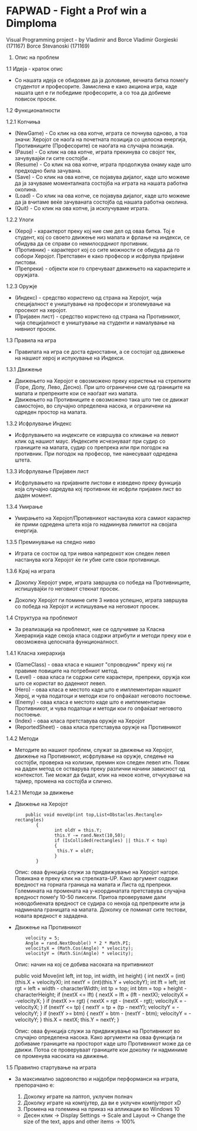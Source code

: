 # FAPWAD - Fight a Prof win a Dimploma 
Visual Programming project - by Vladimir and Borce
Vladimir Gorgieski  (171167)
Borce Stevanoski    (171169)

1. Опис на проблем

1.1 Идеја - краток опис

- Со нашата идеја се обидовме да ја доловиме, вечната битка помеѓу студентот и професорите.
  Замислена е како акциона игра, каде нашата цел е ги победиме професорите, а со тоа да добиеме
  повисок просек.
 

1.2 Функционалности

1.2.1 Копчиња

- (NewGame) - Со клик на ова копче, играта се почнува одново, а тоа значи: Херојот се наоѓа на
  почетната позиција со целосна енергија, Противниците (Професорите) се наоѓата на случајна 
  позиција. 
- (Pause) - Со клик на ова копче, играта прекинува со својот тек, зачувувајќи ги сите состојби .
- (Resume) - Со клик на ова копче, играта продолжува онаму каде што предходно била зачувана.
- (Save) - Со клик на ова копче, се појавува дијалог, каде што можеме да ја зачуваме моменталната
  состојба на играта на нашата работна околина.
- (Load) - Со клик на ова копче, се појавува дијалог, каде што можеме да ја вчитаме веќе зачуваната
  состојба од нашата работна околина.
- (Quit) - Со клик на ова копче, ја исклучуваме играта.

1.2.2 Улоги

- (Херој) - карактерот преку кој ние сме дел од оваа битка. Тој е студент, кој со своето
  движење низ мапата и фрлање на индекси, се обидува да се справи со немилосрдниот противник.
- (Противник) - карактерот кој со сите можности се обидува да го собори Херојот. 
  Претставен е како професор и исфрлува пријавни листови.
- (Препреки) - објекти кои го спречуваат движењето на карактерите и оружјата.

1.2.3 Оружје

- (Индекс) - средство користено од страна на Херојот, чија специјалност е уништување на професори
  и зголемување на просекот на херојот.
- (Пријавен лист) - средство користено од страна на Противникот, чија специјалност е уништување
  на студенти и намалување на нивниот просек.

 
1.3 Правила на игра

- Правилата на игра се доста едноставни, а се состојат од движење на нашиот херој и испукување на
  Индекси.

1.3.1 Движење

- Движењето на Херојот е овозможено преку користење на стрелките (Горе, Долу, Лево, Десно). При што
  ограничени сме од границите на мапата и препреките кои се наоѓаат низ мапата.
- Движењето на Противниците е овозможено така што тие се движат самостојно, во случајно определена
  насока, и ограничени на одреден простор на мапата. 


1.3.2 Исфрлување Индекс

- Исфрлувањето на индексите се извршува со кликање на левиот клик од нашиот маус. Индексите 
  исчезнуваат при судир со границите на мапата, судир со препрека или при погодок на противник.
  При погодок на професор, тие нанесуваат одредена штета.

1.3.3 Исфрлување Пријавен лист

- Исфрлувањето на пријавните листови е изведено преку функција која случајно одредува кој противник ќе 
  исфрли пријавен лист во даден момент.

1.3.4 Умирање

- Умирањето на Херојот/Противникот настанува кога самиот карактер ќе прими одредена штета која го надминува
  лимитот на својата енергија.

1.3.5 Преминување на следно ниво

- Играта се состои од три нивоа напредокот кон следен левел настанува кога Херојот ќе ги убие сите
  свои противници.

1.3.6 Крај на играта

- Доколку Херојот умре, играта завршува со победа на Противниците, испишувајќи го неговиот стекнат просек.

- Доколку Херојот ги помине сите 3 нивоа успешно, играта завршува со победа на Херојот и испишување
  на неговиот просек.

1.4 Структура на проблемот

- За реализација на проблемот, ние се одлучивме за Класна Хиерархија каде секоја класа содржи атрибути
  и методи преку кои е овозможена целосната функционалност.

1.4.1 Класна хиерархија

  - (GameClass) - оваа класа е нашиот "спроводник" преку кој ги правиме повиците на потребниот метод.
  - (Level) - оваа класа ги содржи сите карактери, препреки, оружја кои што се користат во дадениот левел.
  - (Hero) - оваа класа е местото каде што е имплементиран нашиот Херој, и чува податоци и методи кои го
    опфаќаат неговото постоење.
  - (Enemy) - оваа класа е местото каде што е имплементиран Противникот, и чува податоци и методи кои го
    опфаќаат неговото постоење.
  - (Index) - оваа класа претставува оружје на Херојот
  - (ReportedSheet) - оваа класа претставува оружје на Противникот

1.4.2 Методи

  - Методите во нашиот проблем, служат за движење на Херојот, движење на Противникот, исфрлување на оружје,
    следење на состојби, проверка на колизии, премин кон следен левел итн. Повик на даден метод се остварува
    преку различни начини зависност од контекстот. Тие можат да бидат, клик на некое копче, отчукување на тајмер,
    промена на состојба и слично.

1.4.2.1 Методи за движење 

  - Движење на Херојот

    		public void moveUp(int top,List<Obstacles.Rectangle> rectangles)
        		{
            		   int oldY = this.Y;
            		   this.Y -= rand.Next(10,50);
            		   if (IsCollided(rectangles) || this.Y < top)
            		   {
                		this.Y = oldY;
            		   }
         		}
     
    Опис: оваа функција служи за придвижување на Херојот нагоре. Повикана е преку клик на стрелката-UP.
	  Како аргумент содржи вредност на горната граница на мапата и Листа од препреки.
	  Големината на промената на y-координатата претставува случајна вредност помеѓу 10-50 пиксели.
	  Притоа проверуваме дали новодобиената вредност се судира со некоја од препреките или ја надминала
	  границата на мапата. Доколку се поминат сите тестови, новата вредност е зададена.

  - Движење на Противникот

            velocity = 5;
            Angle = rand.NextDouble() * 2 * Math.PI;
            velocityX = (Math.Cos(Angle) * velocity);
            velocityY = (Math.Sin(Angle) * velocity);

	Опис: начин на кој се добива насоката на притивникот


    public void Move(int left, int top, int width, int height)
        {
            int nextX = (int)(this.X + velocityX);
            int nextY = (int)(this.Y + velocityY);
            int lft = left;
            int rgt = left + width - characterWidth;
            int tp = top;
            int btm = top + height - characterHeight;
            if (nextX <= lft)
            {
                nextX = lft + (lft - nextX);
                velocityX = -velocityX;
            }
            if (nextX >= rgt)
            {
                nextX = rgt - (nextX - rgt);
                velocityX = -velocityX;
            }
            if (nextY <= tp)
            {
                nextY = tp + (tp - nextY);
                velocityY = -velocityY;
            }
            if (nextY >= btm)
            {
                nextY = btm - (nextY - btm);
                velocityY = -velocityY;
            }
            this.X = nextX;
            this.Y = nextY;
        }
    
    Опис: оваа функција служи за придвижување на Противникот во случајно определена насока. Како аргументи на оваа
          функција ги добиваме границите на просторот каде што Противникот може да се движи. Потоа се проверуваат
	  границите кои доколку ги надминиме се променува насоката на движење. 

	
1.5 Правилно стартување на играта
   
  - За максимално задоволство и најдобри перформанси на играта, препорачано е:

    1) Доколку играте на лаптоп, уклучен полнач
    2) Доколку играте на компјутер, да ви е уклучен компјутерот xD
    3) Промена на големина на приказ на апликации во Windows 10
      - Десен клик -> Display Settings -> Scale and Layout -> Change the size of the text, apps and other items -> 100%
